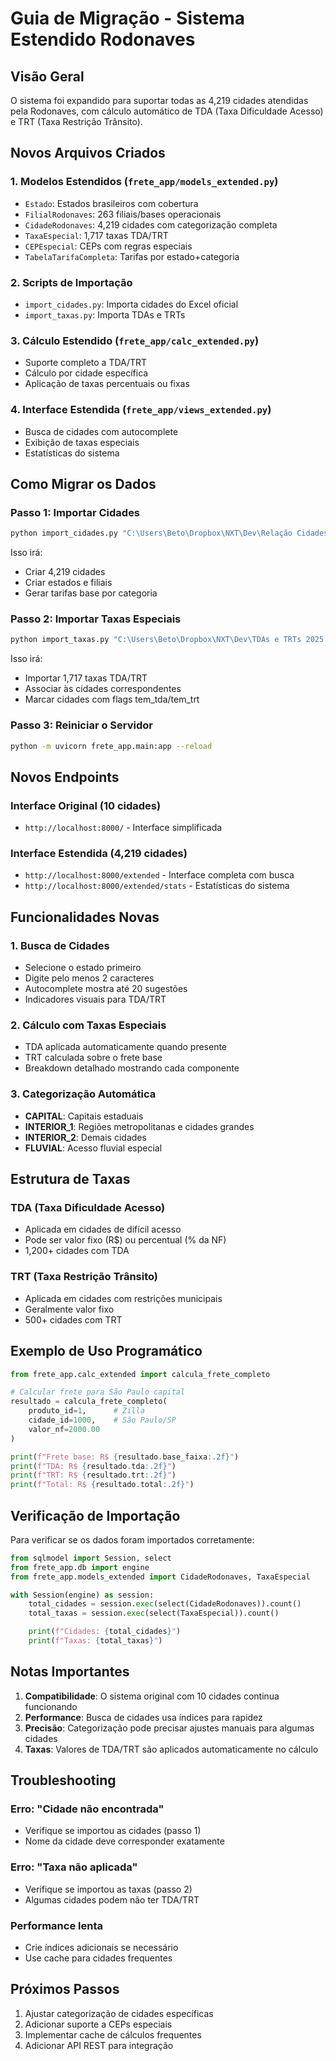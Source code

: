 # Guia de Migração - Sistema Estendido Rodonaves

## Visão Geral
O sistema foi expandido para suportar todas as 4,219 cidades atendidas pela Rodonaves, com cálculo automático de TDA (Taxa Dificuldade Acesso) e TRT (Taxa Restrição Trânsito).

## Novos Arquivos Criados

### 1. Modelos Estendidos (`frete_app/models_extended.py`)
- `Estado`: Estados brasileiros com cobertura
- `FilialRodonaves`: 263 filiais/bases operacionais
- `CidadeRodonaves`: 4,219 cidades com categorização completa
- `TaxaEspecial`: 1,717 taxas TDA/TRT
- `CEPEspecial`: CEPs com regras especiais
- `TabelaTarifaCompleta`: Tarifas por estado+categoria

### 2. Scripts de Importação
- `import_cidades.py`: Importa cidades do Excel oficial
- `import_taxas.py`: Importa TDAs e TRTs

### 3. Cálculo Estendido (`frete_app/calc_extended.py`)
- Suporte completo a TDA/TRT
- Cálculo por cidade específica
- Aplicação de taxas percentuais ou fixas

### 4. Interface Estendida (`frete_app/views_extended.py`)
- Busca de cidades com autocomplete
- Exibição de taxas especiais
- Estatísticas do sistema

## Como Migrar os Dados

### Passo 1: Importar Cidades
```bash
python import_cidades.py "C:\Users\Beto\Dropbox\NXT\Dev\Relação Cidades Atendidas Modal Rodoviário_25_03_25.xlsx"
```

Isso irá:
- Criar 4,219 cidades
- Criar estados e filiais
- Gerar tarifas base por categoria

### Passo 2: Importar Taxas Especiais
```bash
python import_taxas.py "C:\Users\Beto\Dropbox\NXT\Dev\TDAs e TRTs 2025 11_04_25 - NXT.xlsx"
```

Isso irá:
- Importar 1,717 taxas TDA/TRT
- Associar às cidades correspondentes
- Marcar cidades com flags tem_tda/tem_trt

### Passo 3: Reiniciar o Servidor
```bash
python -m uvicorn frete_app.main:app --reload
```

## Novos Endpoints

### Interface Original (10 cidades)
- `http://localhost:8000/` - Interface simplificada

### Interface Estendida (4,219 cidades)
- `http://localhost:8000/extended` - Interface completa com busca
- `http://localhost:8000/extended/stats` - Estatísticas do sistema

## Funcionalidades Novas

### 1. Busca de Cidades
- Selecione o estado primeiro
- Digite pelo menos 2 caracteres
- Autocomplete mostra até 20 sugestões
- Indicadores visuais para TDA/TRT

### 2. Cálculo com Taxas Especiais
- TDA aplicada automaticamente quando presente
- TRT calculada sobre o frete base
- Breakdown detalhado mostrando cada componente

### 3. Categorização Automática
- **CAPITAL**: Capitais estaduais
- **INTERIOR_1**: Regiões metropolitanas e cidades grandes
- **INTERIOR_2**: Demais cidades
- **FLUVIAL**: Acesso fluvial especial

## Estrutura de Taxas

### TDA (Taxa Dificuldade Acesso)
- Aplicada em cidades de difícil acesso
- Pode ser valor fixo (R$) ou percentual (% da NF)
- 1,200+ cidades com TDA

### TRT (Taxa Restrição Trânsito)
- Aplicada em cidades com restrições municipais
- Geralmente valor fixo
- 500+ cidades com TRT

## Exemplo de Uso Programático

```python
from frete_app.calc_extended import calcula_frete_completo

# Calcular frete para São Paulo capital
resultado = calcula_frete_completo(
    produto_id=1,      # Zilla
    cidade_id=1000,    # São Paulo/SP
    valor_nf=2000.00
)

print(f"Frete base: R$ {resultado.base_faixa:.2f}")
print(f"TDA: R$ {resultado.tda:.2f}")
print(f"TRT: R$ {resultado.trt:.2f}")
print(f"Total: R$ {resultado.total:.2f}")
```

## Verificação de Importação

Para verificar se os dados foram importados corretamente:

```python
from sqlmodel import Session, select
from frete_app.db import engine
from frete_app.models_extended import CidadeRodonaves, TaxaEspecial

with Session(engine) as session:
    total_cidades = session.exec(select(CidadeRodonaves)).count()
    total_taxas = session.exec(select(TaxaEspecial)).count()

    print(f"Cidades: {total_cidades}")
    print(f"Taxas: {total_taxas}")
```

## Notas Importantes

1. **Compatibilidade**: O sistema original com 10 cidades continua funcionando
2. **Performance**: Busca de cidades usa índices para rapidez
3. **Precisão**: Categorização pode precisar ajustes manuais para algumas cidades
4. **Taxas**: Valores de TDA/TRT são aplicados automaticamente no cálculo

## Troubleshooting

### Erro: "Cidade não encontrada"
- Verifique se importou as cidades (passo 1)
- Nome da cidade deve corresponder exatamente

### Erro: "Taxa não aplicada"
- Verifique se importou as taxas (passo 2)
- Algumas cidades podem não ter TDA/TRT

### Performance lenta
- Crie índices adicionais se necessário
- Use cache para cidades frequentes

## Próximos Passos

1. Ajustar categorização de cidades específicas
2. Adicionar suporte a CEPs especiais
3. Implementar cache de cálculos frequentes
4. Adicionar API REST para integração
